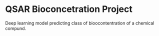 # QSAR Bioconcetration Project

Deep learning model predicting class of bioocontentration of a chemical compund.
